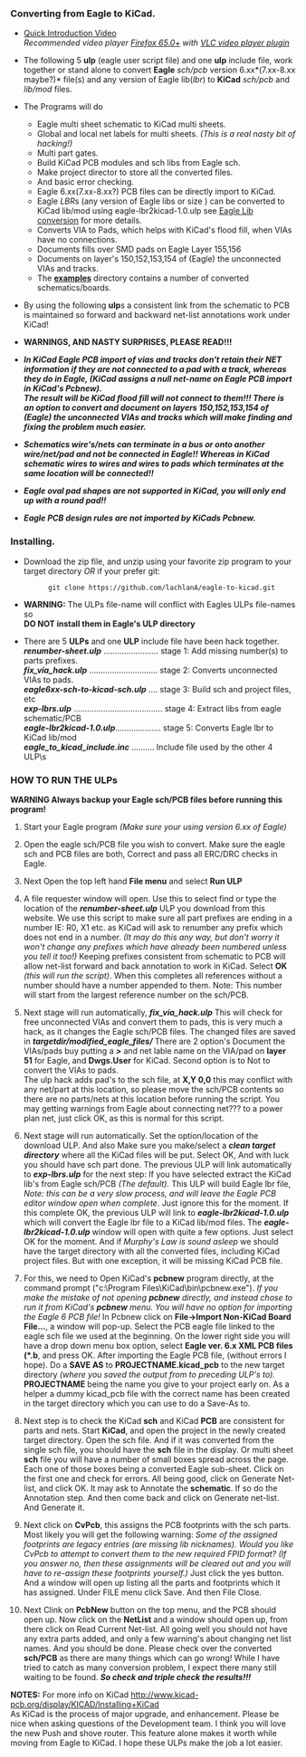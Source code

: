 ### **Converting from Eagle to KiCad.**
*    [Quick Introduction Video](http://cosmosc.com/video/testtital.mp4)  
     *Recommended video player [Firefox 65.0+](https://www.mozilla.org/en-US/firefox/desktop/) with [VLC video player plugin](http://www.videolan.org/vlc/)*  


* The following 5 **ulp** (eagle user script file) and one **ulp** include file, work together or stand alone to convert **Eagle** *sch/pcb* version 6.xx*(7.xx-8.xx maybe?)* file(s) and any version of Eagle lib(*lbr*) to **KiCad** *sch/pcb* and *lib/mod* files.  

* The Programs will do
    * Eagle multi sheet schematic to KiCad multi sheets.  
	* Global and local net labels for multi sheets. *(This is a real nasty bit of hacking!)*
	* Multi part gates.  
	* Build KiCad PCB modules and sch libs from Eagle sch.  
	* Make project director to store all the converted files.  
	* And basic error checking.  
	* Eagle 6.xx(7.xx-8.xx?) PCB files can be directly import to KiCad.  
	* Eagle *LBR*s (any version of Eagle libs or size ) can be converted to KiCad lib/mod using eagle-lbr2kicad-1.0.ulp see [Eagle Lib conversion]( https://github.com/lachlanA/eagle-to-kicad-libs) for more details.  
	* Converts VIA to Pads, which helps with KiCad's flood fill, when VIAs have no connections.  
	* Documents fills over SMD pads on Eagle Layer 155,156  
	* Documents on layer's 150,152,153,154 of (Eagle) the unconnected VIAs and tracks.  
	* The **[examples](https://github.com/lachlanA/eagle-to-kicad/tree/master/examples)** directory contains a number of converted schematics/boards.  

* By using the following **ulp**s  a consistent link from the schematic to PCB is maintained so forward and backward net-list annotations work under KiCad!  

* **WARNINGS, AND NASTY SURPRISES, PLEASE READ!!!**
* ***In KiCad Eagle PCB import of vias and tracks don't retain their NET information if they are not connected to a pad with a track, whereas they do in Eagle, (KiCad assigns a null net-name on Eagle PCB import in KiCad's Pcbnew).***  
***The result will be KiCad flood fill will not connect to them!!! There is an option to convert and document on layers 150,152,153,154 of (Eagle) the unconnected VIAs and tracks which will make finding and fixing the problem much easier.***
* ***Schematics wire's/nets can terminate in a bus or onto another wire/net/pad and not be connected in Eagle!!
Whereas in KiCad schematic wires to wires and wires to pads which terminates at the same location will be connected!!***  
* ***Eagle oval pad shapes are not supported in KiCad, you will only end up with a round pad!!***  
* ***Eagle PCB design rules are not imported by KiCads Pcbnew.***  
 

### Installing.
* Download the zip file, and unzip using your favorite zip program to your target directory *OR* if your prefer git:

			git clone https://github.com/lachlanA/eagle-to-kicad.git  

* **WARNING:**  The ULPs file-name will conflict with Eagles ULPs file-names so  
  **DO NOT install them in Eagle's ULP directory**  

* There are 5 **ULPs** and one **ULP** include file have been hack together.  
***renumber-sheet.ulp*** ........................   stage 1: Add missing number(s) to parts prefixes.  
***fix_via_hack.ulp*** ..............................   stage 2: Converts unconnected VIAs to pads.  
***eagle6xx-sch-to-kicad-sch.ulp*** ....    stage 3: Build sch and project files, etc  
***exp-lbrs.ulp*** .......................................   stage 4: Extract libs from eagle schematic/PCB  
***eagle-lbr2kicad-1.0.ulp***....................  stage 5: Converts Eagle lbr to KiCad lib/mod  
***eagle_to_kicad_include.inc*** ..........  Include file used by the other 4 ULP\s  

### HOW TO RUN THE ULPs 
 
 **WARNING Always backup your Eagle sch/PCB files before running this program!**  
 
1. Start your Eagle program *(Make sure your using  version 6.xx of Eagle)*

2. Open the eagle sch/PCB  file you wish to convert. Make sure the eagle sch and PCB files are both, Correct and pass all ERC/DRC checks in Eagle.  

3. Next Open the top left hand  **File menu** and select  **Run ULP**  

4. A file requester window will open. Use this to select find or type the location of the ***renumber-sheet.ulp*** ULP you download from this website. We use this script to make sure all part prefixes are ending in a number  IE:   R0,  X1   etc. as KiCad will ask to renumber any prefix which does not end in a number. *(It may do this any way, but don't worry it won't change any prefixes which have already been numbered unless you tell it too!)*  Keeping prefixes consistent from schematic to PCB will allow net-list forward and back annotation to work in KiCad. Select **OK** *(this will run the script)*.  When this completes all references without a number should have a number appended to them. Note: This number will start from the largest reference number on the sch/PCB.

5. Next stage will run automatically, ***fix_via_hack.ulp*** This will check for free unconnected VIAs and convert them to pads,  this is very much a hack, as it changes the Eagle sch/PCB files.  The changed files are saved in ***targetdir/modified_eagle_files/*** There are 2 option's Document the VIAs/pads buy putting a ***>*** and net lable name on the VIA/pad on **layer 51** for Eagle, and **Dwgs.User** for KiCad. Second option is to Not to convert the VIAs to pads.  
The ulp hack adds pad's to the sch file, at **X,Y 0,0** this may conflict with any net/part at this location, so please move the sch/PCB contents so there are no parts/nets at this location before running the script.
You may getting warnings from Eagle about connecting net??? to a power plan net, just click OK, as this is normal for this script.

6. Next stage will run automatically. Set the option/location of the download ULP. And also Make sure you make/select a ***clean target directory*** where all the KiCad files will be put. Select OK, And with luck you should have sch part done. The previous ULP will link automatically to ***exp-lbrs.ulp*** for the  next step: If you have selected extract the KiCad lib's from Eagle sch/PCB *(The default).* This ULP will build Eagle lbr file, *Note: this can be a very slow process,  and will leave the Eagle PCB editor window open when complete*. Just ignore this for the moment. If this complete OK, the previous ULP will link to ***eagle-lbr2kicad-1.0.ulp*** which will convert the Eagle lbr file to a KiCad lib/mod files.  The ***eagle-lbr2kicad-1.0.ulp*** window will open with quite a few options. Just select OK for the moment.  And if *Murphy's Law is sound asleep* we should have the target directory with all the converted files, including KiCad project files. But with one exception, it will be missing KiCad PCB file.

7. For this, we need to Open KiCad's **pcbnew** program directly, at the command prompt ("c:\Program Files\KiCad\bin\pcbnew.exe"). *If you make the mistake of not opening **pcbnew** directly, and instead chose to run it from KiCad's **pcbnew**  menu. You will have no option for importing the Eagle 6 PCB file!*  In Pcbnew click on **File->Import Non-KiCad Board File...**, a window will pop-up. Select the PCB eagle file linked to the eagle sch file we used at the beginning. On the lower right side you will have a drop down menu box option, select **Eagle ver. 6.x XML PCB files (\*.b**, and press OK. After importing the Eagle PCB file, (without errors I hope). Do a **SAVE AS** to **PROJECTNAME.kicad_pcb** to the new target directory *(where you saved the output from to preceding ULP's to).* **PROJECTNAME** being the name you give to your project early on. As a helper a dummy kicad_pcb file with the correct name has been created in the target directory which you can use to do a Save-As to.

8. Next step is to check the KiCad **sch** and KiCad **PCB** are consistent for parts and nets. Start **KiCad**, and open the project in the newly created target directory. Open the sch file. And if it was converted from the single sch file, you should have the **sch** file in the display. Or multi sheet **sch** file you will have a number of small boxes spread across the page. Each one of those boxes being a converted Eagle sub-sheet. Click on the first one and check for errors. All being good, click on Generate Net-list, and click OK. It may ask to Annotate the **schematic**. If so do the Annotation step. And then come back and click on Generate net-list. And Generate it.

9. Next click on **CvPcb**, this assigns the PCB footprints with the sch parts. Most likely you will get the following warning: *Some of the assigned footprints are legacy entries (are missing lib nicknames). Would you like CvPcb to attempt to convert them to the new required FPID format? (If you answer no, then these assignments will be cleared out and you will have to re-assign these footprints yourself.)* Just click the yes button. And a window will open up listing all the parts and footprints which it has assigned. Under FILE menu click Save. And then File Close.

10. Next Clink on **PcbNew** button on the top menu, and the PCB should open up. Now click on the **NetList** and a window should open up, from there click on Read Current Net-list. All going well you should not have any extra parts added, and only a few warning's about changing net list names.  And you should be done. Please check over the converted **sch/PCB** as there are many things which can go wrong! While I have tried to catch as many conversion problem, I expect there many still waiting to be found. ***So check and triple check the results!!!***

**NOTES:**   For more info on KiCad http://www.kicad-pcb.org/display/KICAD/Installing+KiCad  
As KiCad is the process of major upgrade, and enhancement. Please be nice when asking questions of the Development team. I think you will love the new Push and shove router. This feature alone makes it worth while moving from Eagle to KiCad. I hope these ULPs make the job a lot easier.

